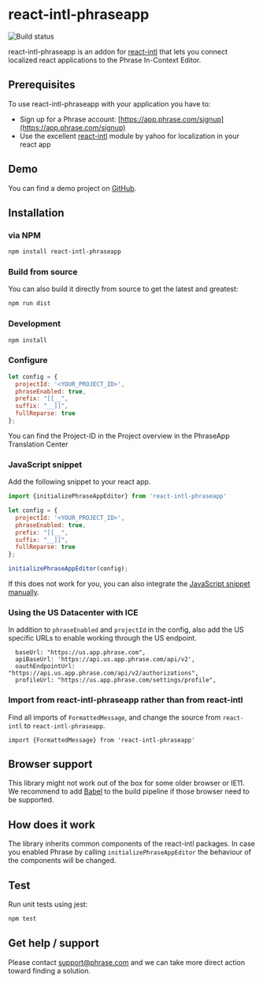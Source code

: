 # react-intl-phraseapp

![Build status](https://github.com/phrase/react-intl-phraseapp/workflows/Test/badge.svg)

react-intl-phraseapp is an addon for [react-intl](https://github.com/yahoo/react-intl) that lets you connect localized react applications to the Phrase In-Context Editor.

## Prerequisites

To use react-intl-phraseapp with your application you have to:

* Sign up for a Phrase account: [https://app.phrase.com/signup](https://app.phrase.com/signup)
* Use the excellent [react-intl](https://github.com/yahoo/react-intl) module by yahoo for localization in your react app

## Demo

You can find a demo project on [GitHub](https://github.com/phrase/react-intl-phraseapp-demo).

## Installation

### via NPM

```bash
npm install react-intl-phraseapp
```

### Build from source

You can also build it directly from source to get the latest and greatest:

```bash
npm run dist
```

### Development

```bash
npm install
```

### Configure

```js
let config = {
  projectId: '<YOUR_PROJECT_ID>',
  phraseEnabled: true,
  prefix: "[[__",
  suffix: "__]]",
  fullReparse: true
};
```

You can find the Project-ID in the Project overview in the PhraseApp Translation Center

### JavaScript snippet

Add the following snippet to your react app.

```js
import {initializePhraseAppEditor} from 'react-intl-phraseapp'

let config = {
  projectId: '<YOUR_PROJECT_ID>',
  phraseEnabled: true,
  prefix: "[[__",
  suffix: "__]]",
  fullReparse: true
};

initializePhraseAppEditor(config);
```

If this does not work for you, you can also integrate the [JavaScript snippet manually](https://help.phrase.com/help/integrate-in-context-editor-into-any-web-framework).

### Using the US Datacenter with ICE

In addition to `phraseEnabled` and `projectId` in the config, also add the US specific URLs to enable working through the US endpoint.
```
  baseUrl: "https://us.app.phrase.com",
  apiBaseUrl: 'https://api.us.app.phrase.com/api/v2',
  oauthEndpointUrl: "https://api.us.app.phrase.com/api/v2/authorizations",
  profileUrl: "https://us.app.phrase.com/settings/profile",
```

### Import from react-intl-phraseapp rather than from react-intl

Find all imports of `FormattedMessage`, and change the source from `react-intl` to `react-intl-phraseapp`.

`import {FormattedMessage} from 'react-intl-phraseapp'`

## Browser support

This library might not work out of the box for some older browser or IE11. We recommend to add [Babel](https://github.com/babel/babel) to the build pipeline if those browser need to be supported.

## How does it work

The library inherits common components of the react-intl packages. In case you enabled Phrase by calling `initializePhraseAppEditor` the behaviour of the components will be changed.

## Test

Run unit tests using jest:

```bash
npm test
```

## Get help / support

Please contact [support@phrase.com](mailto:support@phrase.com?subject=[GitHub]%20) and we can take more direct action toward finding a solution.
